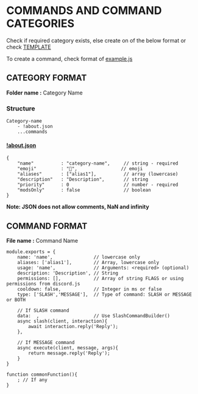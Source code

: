 # COMMANDS AND COMMAND CATEGORIES

Check if required category exists, else create on of the below format or check [TEMPLATE](./TEMPLATE) 

To create a command, check format of [example.js](./TEMPELATE/example.js)


## CATEGORY FORMAT

**Folder name :** Category Name

### Structure

```
Category-name
    - !about.json
    ...commands
```

#### [!about.json](./TEMPLATE/!about.json)

```
{
    "name"          : "category-name",     // string - required
    "emoji"         : "🎃",                // emoji  
    "aliases"       : ["alias1"],          // array (lowercase)  
    "description"   : "Description",       // string 
    "priority"      : 0                    // number - required
    "modsOnly"      : false                // boolean
}
```

**Note: JSON does not allow comments, NaN and infinity**


## COMMAND FORMAT

**File name :** Command Name

```
module.exports = {
    name: 'name',               // lowercase only
    aliases: ['alias1'],        // Array, lowercase only   
    usage: 'name',              // Arguments: <required> (optional)
    description: 'Description', // String
    permissions: [],            // Array of string FLAGS or using permissions from discord.js
    cooldown: false,            // Integer in ms or false
    type: ['SLASH','MESSAGE'],  // Type of command: SLASH or MESSAGE or BOTH
    
    // If SLASH command
    data:  ,                    // Use SlashCommandBuilder() 
    async slash(client, interaction){
        await interaction.reply('Reply');
    },                 
    
    // If MESSAGE command 
    async execute(client, message, args){
        return message.reply('Reply');
    }
}

function commonFunction(){
    ; // If any
}
```
